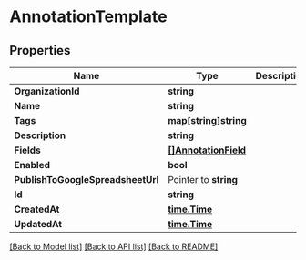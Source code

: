 # AnnotationTemplate

## Properties

Name | Type | Description | Notes
------------ | ------------- | ------------- | -------------
**OrganizationId** | **string** |  | [optional] 
**Name** | **string** |  | 
**Tags** | **map[string]string** |  | 
**Description** | **string** |  | [optional] 
**Fields** | [**[]AnnotationField**](AnnotationField.md) |  | 
**Enabled** | **bool** |  | [optional] 
**PublishToGoogleSpreadsheetUrl** | Pointer to **string** |  | [optional] 
**Id** | **string** |  | [optional] 
**CreatedAt** | [**time.Time**](time.Time.md) |  | [optional] 
**UpdatedAt** | [**time.Time**](time.Time.md) |  | [optional] 

[[Back to Model list]](../README.md#documentation-for-models) [[Back to API list]](../README.md#documentation-for-api-endpoints) [[Back to README]](../README.md)


